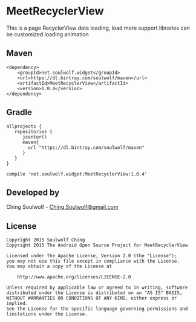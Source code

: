 # MeetRecyclerView
This is a page RecyclerView data loading, load more support libraries can be customized loading animation


## Maven
	<dependency>
  	    <groupId>net.soulwolf.widget</groupId>
		<url>https://dl.bintray.com/soulwolf/maven</url>
  	    <artifactId>MeetRecyclerView</artifactId>
  	    <version>1.0.4</version>
	</dependency>
## Gradle
	allprojects {
       repositories {
          jcenter()
          maven{
            url "https://dl.bintray.com/soulwolf/maven"
          }
       }
	}
	
	compile 'net.soulwolf.widget:MeetRecyclerView:1.0.4'

## Developed by
 Ching Soulwolf - <a href='javascript:'>Ching.Soulwolf@gmail.com</a>


## License
	Copyright 2015 Soulwolf Ching
	Copyright 2015 The Android Open Source Project for MeetRecyclerView
	
	Licensed under the Apache License, Version 2.0 (the "License");
	you may not use this file except in compliance with the License.
	You may obtain a copy of the License at

	    http://www.apache.org/licenses/LICENSE-2.0
	
	Unless required by applicable law or agreed to in writing, software
	distributed under the License is distributed on an "AS IS" BASIS,
	WITHOUT WARRANTIES OR CONDITIONS OF ANY KIND, either express or implied.
	See the License for the specific language governing permissions and
	limitations under the License.
	





